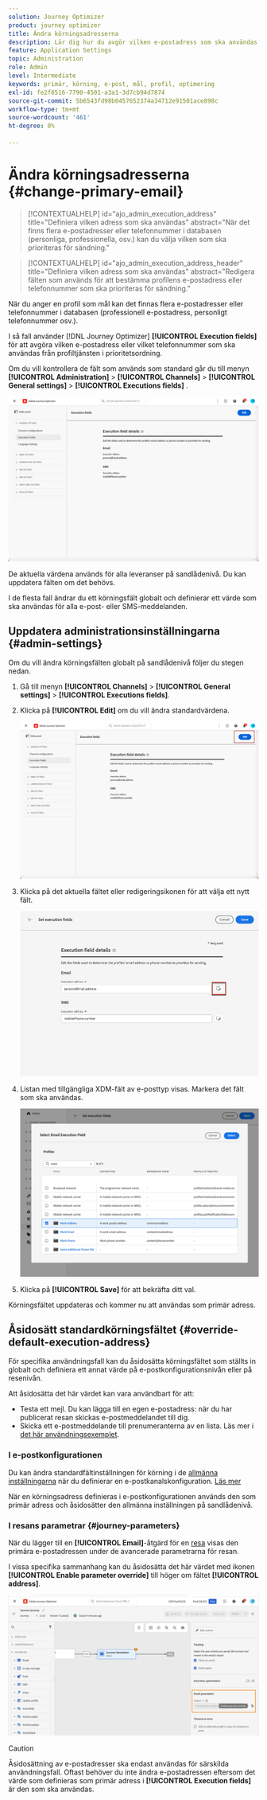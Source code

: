 ```yaml
---
solution: Journey Optimizer
product: journey optimizer
title: Ändra körningsadresserna
description: Lär dig hur du avgör vilken e-postadress som ska användas från profiltjänsten.
feature: Application Settings
topic: Administration
role: Admin
level: Intermediate
keywords: primär, körning, e-post, mål, profil, optimering
exl-id: fe2f6516-7790-4501-a3a1-3d7cb94d7874
source-git-commit: 5b6543fd98b0457652374a34712e91501ace898c
workflow-type: tm+mt
source-wordcount: '461'
ht-degree: 0%

---
```


# Ändra körningsadresserna {#change-primary-email}

>[!CONTEXTUALHELP]
>id="ajo_admin_execution_address"
>title="Definiera vilken adress som ska användas"
>abstract="När det finns flera e-postadresser eller telefonnummer i databasen (personliga, professionella, osv.) kan du välja vilken som ska prioriteras för sändning."

>[!CONTEXTUALHELP]
>id="ajo_admin_execution_address_header"
>title="Definiera vilken adress som ska användas"
>abstract="Redigera fälten som används för att bestämma profilens e-postadress eller telefonnummer som ska prioriteras för sändning."

När du anger en profil som mål kan det finnas flera e-postadresser eller telefonnummer i databasen (professionell e-postadress, personligt telefonnummer osv.).

I så fall använder [!DNL Journey Optimizer] **[!UICONTROL Execution fields]** för att avgöra vilken e-postadress eller vilket telefonnummer som ska användas från profiltjänsten i prioritetsordning.

Om du vill kontrollera de fält som används som standard går du till menyn **[!UICONTROL Administration]** > **[!UICONTROL Channels]** > **[!UICONTROL General settings]** > **[!UICONTROL Executions fields]** .

![](assets/primary-address-execution-fields.png)

De aktuella värdena används för alla leveranser på sandlådenivå. Du kan uppdatera fälten om det behövs.

I de flesta fall ändrar du ett körningsfält globalt och definierar ett värde som ska användas för alla e-post- eller SMS-meddelanden. <!--[Learn how](#admin-settings)-->

<!--In some specific use cases only, you can override the value set globally and define a different value at the journey level. [Learn more](#journey-parameters)-->

## Uppdatera administrationsinställningarna {#admin-settings}

Om du vill ändra körningsfälten globalt på sandlådenivå följer du stegen nedan.

1. Gå till menyn **[!UICONTROL Channels]** > **[!UICONTROL General settings]** > **[!UICONTROL Executions fields]**.

1. Klicka på **[!UICONTROL Edit]** om du vill ändra standardvärdena.

   ![](assets/primary-address.png)

1. Klicka på det aktuella fältet eller redigeringsikonen för att välja ett nytt fält.

   ![](assets/primary-address-edit.png)

1. Listan med tillgängliga XDM-fält av e-posttyp visas. Markera det fält som ska användas.

   ![](assets/primary-address-select-field.png)

1. Klicka på **[!UICONTROL Save]** för att bekräfta ditt val.

Körningsfältet uppdateras och kommer nu att användas som primär adress.

<!--1. You can also select an additional field to use as secondary email address. This allows you to determine which field to use if the primary field is empty for a profile. -->

## Åsidosätt standardkörningsfältet {#override-default-execution-address}

För specifika användningsfall kan du åsidosätta körningsfältet som ställts in globalt och definiera ett annat värde på e-postkonfigurationsnivån eller på resenivån.

Att åsidosätta det här värdet kan vara användbart för att:

* Testa ett mejl. Du kan lägga till en egen e-postadress: när du har publicerat resan skickas e-postmeddelandet till dig.
* Skicka ett e-postmeddelande till prenumeranterna av en lista. Läs mer i [det här användningsexemplet](../building-journeys/message-to-subscribers-uc.md).

### I e-postkonfigurationen

Du kan ändra standardfältinställningen för körning i de [allmänna inställningarna](#admin-settings) när du definierar en e-postkanalskonfiguration. [Läs mer](../email/email-settings.md#execution-address)

När en körningsadress definieras i e-postkonfigurationen används den som primär adress och åsidosätter den allmänna inställningen på sandlådenivå.

### I resans parametrar {#journey-parameters}

När du lägger till en **[!UICONTROL Email]**-åtgärd för en [resa](../email/create-email.md#create-email-journey-campaign) visas den primära e-postadressen under de avancerade parametrarna för resan.

I vissa specifika sammanhang kan du åsidosätta det här värdet med ikonen **[!UICONTROL Enable parameter override]** till höger om fältet **[!UICONTROL address]**.

![](assets/journey-enable-parameter-override.png)

>[!CAUTION]
>
>Åsidosättning av e-postadresser ska endast användas för särskilda användningsfall. Oftast behöver du inte ändra e-postadressen eftersom det värde som definieras som primär adress i **[!UICONTROL Execution fields]** är den som ska användas.


